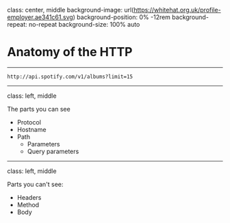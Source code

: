 class: center, middle
background-image: url(https://whitehat.org.uk/profile-employer.ae341c61.svg)
background-position: 0% -12rem
background-repeat: no-repeat
background-size: 100% auto

# Anatomy of the HTTP

---
`http://api.spotify.com/v1/albums?limit=15`

---
class: left, middle

The parts you can see

* Protocol
* Hostname
* Path
    - Parameters
    - Query parameters

---
class: left, middle

Parts you can't see:

* Headers
* Method
* Body